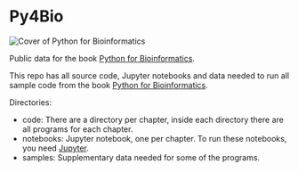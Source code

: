 # Py4Bio

![Cover of Python for Bioinformatics](https://s3.amazonaws.com/py4bio/tapabiosmall.png)

Public data for the book [Python for Bioinformatics](https://www.amazon.com/Bioinformatics-Chapman-Mathematical-Computational-Biology/dp/1138035262/ref=as_li_ss_il?ie=UTF8&qid=1501464734&sr=8-8&keywords=python+for+bioinformatics&linkCode=li3&tag=infosertec-20&linkId=2b00c367bdf8ccea241f47ddebb5efb3).

This repo has all source code, Jupyter notebooks and data needed to run all sample code from the book [Python for Bioinformatics](https://www.amazon.com/Bioinformatics-Chapman-Mathematical-Computational-Biology/dp/1138035262/ref=as_li_ss_il?ie=UTF8&qid=1501464734&sr=8-8&keywords=python+for+bioinformatics&linkCode=li3&tag=infosertec-20&linkId=2b00c367bdf8ccea241f47ddebb5efb3).

Directories:

* code: There are a directory per chapter, inside each directory there are all programs for each chapter.
* notebooks: Jupyter notebook, one per chapter. To run these notebooks, you need [Jupyter](https://jupyter.org/).
* samples: Supplementary data needed for some of the programs.
